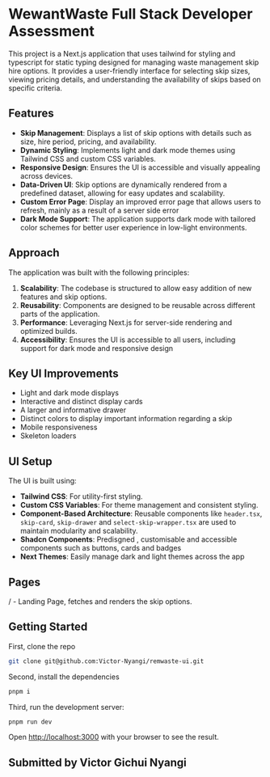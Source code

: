 # WewantWaste Full Stack Developer Assessment

This project is a Next.js application that uses tailwind for styling and typescript for static typing designed for managing waste management skip hire options. It provides a user-friendly interface for selecting skip sizes, viewing pricing details, and understanding the availability of skips based on specific criteria.


## Features

- **Skip Management**: Displays a list of skip options with details such as size, hire period, pricing, and availability.
- **Dynamic Styling**: Implements light and dark mode themes using Tailwind CSS and custom CSS variables.
- **Responsive Design**: Ensures the UI is accessible and visually appealing across devices.
- **Data-Driven UI**: Skip options are dynamically rendered from a predefined dataset, allowing for easy updates and scalability.
- **Custom Error Page**: Display an improved error page that allows users to refresh, mainly as a result of a server side error
- **Dark Mode Support**: The application supports dark mode with tailored color schemes for better user experience in low-light environments.


## Approach

The application was built with the following principles:

1. **Scalability**: The codebase is structured to allow easy addition of new features and skip options.
2. **Reusability**: Components are designed to be reusable across different parts of the application.
3. **Performance**: Leveraging Next.js for server-side rendering and optimized builds.
4. **Accessibility**: Ensures the UI is accessible to all users, including support for dark mode and responsive design


## Key UI Improvements
- Light and dark mode displays
- Interactive and distinct display cards
- A larger and informative drawer
- Distinct colors to display important information regarding a skip
- Mobile responsiveness
- Skeleton loaders

## UI Setup

The UI is built using:

- **Tailwind CSS**: For utility-first styling.
- **Custom CSS Variables**: For theme management and consistent styling.
- **Component-Based Architecture**: Reusable components like `header.tsx`, `skip-card`, `skip-drawer` and `select-skip-wrapper.tsx` are used to maintain modularity and scalability.
- **Shadcn Components**:  Predisgned , customisable and accessible components such as buttons, cards and badges
- **Next Themes**: Easily manage dark and light themes across the app
## Pages

/ - Landing Page, fetches and renders the skip options.


## Getting Started
First, clone the repo
```bash
git clone git@github.com:Victor-Nyangi/remwaste-ui.git
```

Second, install the dependencies
```bash
pnpm i
```

Third, run the development server:
```bash
pnpm run dev

```
Open [http://localhost:3000](http://localhost:3000) with your browser to see the result.


## Submitted by Victor Gichui Nyangi
